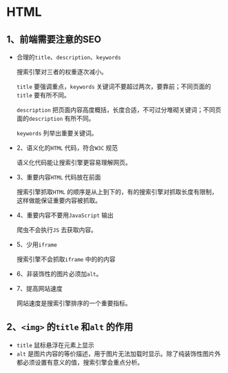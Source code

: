 # HTML

## 1、前端需要注意的SEO

+ 合理的`title`、`description`、`keywords`

    搜索引擎对三者的权重逐次减小。

    `title` 要强调重点，`keywords` 关键词不要超过两次，要靠前；不同页面的`title` 要有所不同。

    `description` 把页面内容高度概括，长度合适，不可过分堆砌关键词；不同页面的`description` 有所不同。

    `keywords` 列举出重要关键词。

+ 2、语义化的`HTML` 代码，符合`W3C` 规范

    语义化代码能让搜索引擎更容易理解网页。

+ 3、重要内容`HTML` 代码放在前面

    搜索引擎抓取`HTML` 的顺序是从上到下的，有的搜索引擎对抓取长度有限制，这样做能保证重要内容被抓取。

+ 4、重要内容不要用`JavaScript` 输出

    爬虫不会执行`JS` 去获取内容。

+ 5、少用`iframe`

    搜索引擎不会抓取`iframe` 中的的内容

+ 6、非装饰性的图片必须加`alt`。

+ 7、提高网站速度

    网站速度是搜索引擎排序的一个重要指标。

## 2、`<img>` 的`title` 和`alt` 的作用

+ `title` 鼠标悬浮在元素上显示
+ `alt` 是图片内容的等价描述，用于图片无法加载时显示。除了纯装饰性图片外都必须设置有意义的值，搜索引擎会重点分析。